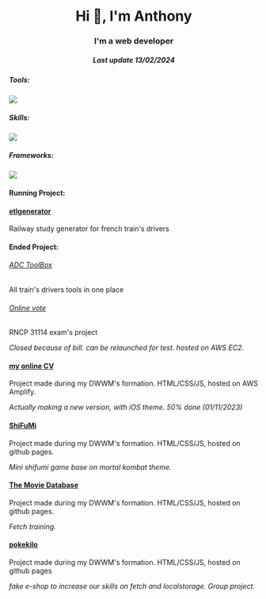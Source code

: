 <h1 align="center">Hi 👋, I'm Anthony</h1>
<h3 align="center">I'm a web developer</h3>

<h5 align="center">Last update 13/02/2024</h5>

<p align="center">
  <h5>Tools:</h5>
<!--   <a href="https://skillicons.dev"> -->
  <img src="https://skillicons.dev/icons?i=github,vscode,aws,xd,ai,ps,figma&perline=6" />
  
  <h5>Skills:</h5>
  <img src="https://skillicons.dev/icons?i=html,css,js,mysql,php,nodejs&perline=6" />

  <h5>Frameworks:</h5>
  <img src="https://skillicons.dev/icons?i=bootstrap,tailwind" />
    
  <h4>Running Project:</h4>
 
  <h4><a href="#" target="_blank">etlgenerator</a></h4>
  <p>Railway study generator for french train's drivers</p>
  
  <h4>Ended Project:</h4>
  <h6><a href="https://adctoolbox.anthony-foret.fr/" target="_blank">ADC ToolBox</a></h6>
  <p>All train's drivers tools in one place</p>
  
  <h6><a href="#" target="_blank">Online vote</a></h6> 
  <p>RNCP 31114 exam's project</p>
  <i>Closed because of bill. can be relaunched for test. hosted on AWS EC2.</i>

  <h4><a href="https://anthony-foret.fr" target="_blank">my online CV</a></h4>
  <p>Project made during my DWWM's formation. HTML/CSS/JS, hosted on AWS Amplify.</p>
  <i>Actually making a new version, with iOS theme. 50% done (01/11/2023)</i>
  
  <h4><a href="https://anthofor.github.io/shifumi/" target="_blank">ShiFuMi</a></h4>
  <p>Project made during my DWWM's formation. HTML/CSS/JS, hosted on github pages.</p>
  <i>Mini shifumi game base on mortal kombat theme.</i>

  <h4><a href="https://anthofor.github.io/theMovieDatabase/" target="_blank">The Movie Database</a></h4>
  <p>Project made during my DWWM's formation. HTML/CSS/JS, hosted on github pages.</p>
  <i>Fetch training.</i>

  <h4><a href="https://anthofor.github.io/pokekilo/" target="_blank">pokekilo</a></h4>
  <p>Project made during my DWWM's formation. HTML/CSS/JS, hosted on github pages</p>
  <i>fake e-shop to increase our skills on fetch and localstorage. Group project.</i>
</p>
